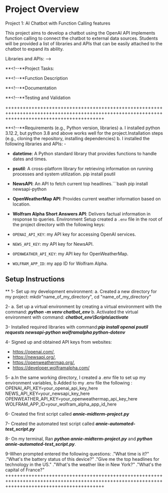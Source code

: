 # Project Overview

Project 1: AI Chatbot with Function Calling features

This project aims to develop a chatbot using the OpenAI API implements function calling to connect the chatbot to external data sources. Students will be provided a list of libraries and APIs that can be easily attached to the chatbot to expand its ability. 

Libraries and APIs: -->
<!-- datetime - Python library that can return the current time and date.
psutil - Python library that can return the battery status of the device the script is running on.
NewsAPI - News aggregation API that can return the current top headlines.
OpenWeatherMap API - Weather API that returns current weather based on location.
Wolfram Alpha Short Answers API - Answer engine that returns factual information -->
**<!--**Project Tasks:
<!-- Conversational Chatbot
Make a loop where the prompt and response pairs are appended to the message list
Data Retrieval Functions
Set up accounts and API keys for the chosen data source APIs.
Use the Python libraries and APIs within functions to return the desired data.  -->
**<!--**Function Description
<!-- Detail the intended use of the functions in natural language so the model can understand when to use the functions properly.
Determine what arguments (if any) are necessary for each function.
Function Calling Implementation
Use the response object to call the function(s) chosen by the model.
Append the function result to the message list for the model to generate the natural language response. -->
**<!--**Documentation
<!-- Create detailed documentation explaining the generation steps, assumptions, and decisions.
Include comments in the code to make it more understandable and maintainable. -->
**<!--**Testing and Validation
<!-- Test the function calling with multiple prompts that invoke different (or multiple) functions to be called.
Validate the results against the expected outcomes.
BONUS: Automate the testing using a dictionary of prompts and expected function calls. -->
++++++++++++++++++++++++++++++++++++++++++++++++++++++++++++++++++++++++++++++++++++++++++++++++++++++++++++++++++++++++++++++++++++++++++++++

**<!--**Requirements (e.g., Python version, libraries)
a. I installed python 3.12.2, but python 3.8 and above works well for the project.Installation steps (e.g., cloning the repository, installing dependencies)
b. I installed the following libraries and APIs: -

- **datetime**: A Python standard library that provides functions to handle dates and times.

- **psutil**: A cross-platform library for retrieving information on running processes and system utilization.
pip install psutil
- **NewsAPI**: An API to fetch current top headlines.```bash
pip install newsapi-python
- **OpenWeatherMap API**: Provides current weather information based on location.
- **Wolfram Alpha Short Answers API**: Delivers factual information in response to queries.
Environment Setup
created a `.env` file in the root of the project directory with the following keys:
- `OPENAI_API_KEY`: my API key for accessing OpenAI services.
- `NEWS_API_KEY`: my API key for NewsAPI.
- `OPENWEATHER_API_KEY`: my API key for OpenWeatherMap.
- `WOLFRAM_APP_ID`: my app ID for Wolfram Alpha.


## Setup Instructions
 **<!--** Detailed instructions on how I set up the project environment: -->
1- Set up my development environment:
a. Created a new directory for my project: mkdir"name_of_my_directory", cd "name_of_my_directory"

2- a. Set up a virtual environment by creating a virtual environment with the command: ***python -m venv chatbot_env***
b. Activated the virtual environment with command: ***chatbot_env\Scripts\activate***

3- Installed required libraries with command:***pip install openai psutil requests newsapi-python wolframalpha python-dotenv***

4- Signed up and obtained API keys from websites:

- <https://openai.com/>,
- <https://newsapi.org/>,
- <https://openweathermap.org/>,
- <https://developer.wolframalpha.com/>

5- a.In the same working directory, I created a .env file to set up my environment variables,
   b.Added to my .env file the following : OPENAI_API_KEY=your_openai_api_key_here
   NEWS_API_KEY=your_newsapi_key_here
   OPENWEATHER_API_KEY=your_openweathermap_api_key_here
   WOLFRAM_APP_ID=your_wolfram_alpha_app_id_here

6- Created the first script called ***annie-midterm-project.py***

7- Created the automated test script called ***annie-automated-test_script.py***

8- On my terminal, Ran ***python annie-midterm-project.py*** and ***python annie-automated-test_script.py***.

9-When prompted entered the following questions:
."What time is it?"
."What's the battery status of this device?"
."Give me the top headlines for technology in the US."
."What's the weather like in New York?"
."What's the capital of France?"
++++++++++++++++++++++++++++++++++++++++++++++++++++++++++++++++++++++++++++++++++++++++++++++++++++++++++++++++++++++++++++++++++++++++++++++

